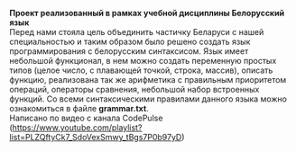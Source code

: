 <b>Проект реализованный в рамках учебной дисциплины Белорусский язык</b>
</br>
Перед нами стояла цель объединить частичку Беларуси с нашей специальностью и таким образом было решено создать язык программирования с белорусским синтаксисом.
Язык имеет небольшой функционал, в нем можно создать переменную простых типов (целое число, с плавающей точкой, строка, массив), описать функцию, реализована так же арифметика с правильным приоритетом операций, операторы сравнения, небольшой набор встроенных функций. Со всеми синтаксическими правилами данного языка можно ознакомиться в файле <b>grammar.txt</b>.
</br>
Написано по видео с канала CodePulse (https://www.youtube.com/playlist?list=PLZQftyCk7_SdoVexSmwy_tBgs7P0b97yD)
